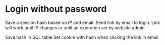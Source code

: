 # Login without password

Save a session hash based on IP and email. 
Send link by email to login. Link will work until IP changes or until an expiration set by website admin

Save hash in SQL table 
Set cookie with hash when clicking the link in email.
